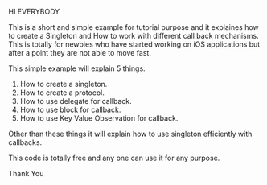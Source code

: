 HI EVERYBODY

This is a short and simple example for tutorial purpose and it explaines how to create a Singleton and How to work with different call back mechanisms. This is totally for newbies who have started working on iOS applications but after a point they are not able to move fast.

This simple example will explain 5 things. 

1. How to create a singleton.
2. How to create a protocol.
3. How to use delegate for callback.
4. How to use block for callback.
5. How to use Key Value Observation for callback.

Other than these things it will explain how to use singleton efficiently with callbacks.

This code is totally free and any one can use it for any purpose.

Thank You
